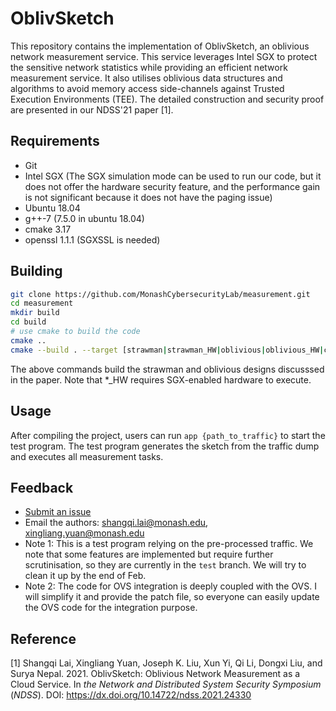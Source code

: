 # OblivSketch

This repository contains the implementation of OblivSketch, an oblivious network measurement service. This service leverages Intel SGX
to protect the sensitive network statistics while providing an efficient network measurement service. It also utilises
oblivious data structures and algorithms to avoid memory access side-channels against Trusted Execution Environments (TEE).
The detailed construction and security proof are presented in our NDSS'21 paper [1].


## Requirements

* Git
* Intel SGX (The SGX simulation mode can be used to run our code, but it does not offer the hardware security feature, and
  the performance gain is not significant because it does not have the paging issue)
* Ubuntu 18.04
* g++-7 (7.5.0 in ubuntu 18.04)
* cmake 3.17
* openssl 1.1.1 (SGXSSL is needed)

## Building

```bash
git clone https://github.com/MonashCybersecurityLab/measurement.git
cd measurement
mkdir build
cd build
# use cmake to build the code
cmake ..
cmake --build . --target [strawman|strawman_HW|oblivious|oblivious_HW|cleanup]
```
The above commands build the strawman and oblivious designs discusssed in the paper.
Note that *_HW requires SGX-enabled hardware to execute.

## Usage
After compiling the project, users can run `app {path_to_traffic}` to start the test program. The test program generates
the sketch from the traffic dump and executes all measurement tasks.

## Feedback

- [Submit an issue](https://github.com/MonashCybersecurityLab/measurement/issues/new)
- Email the authors: shangqi.lai@monash.edu, xingliang.yuan@monash.edu
- Note 1: This is a test program relying on the pre-processed traffic. We note that some features are implemented but 
  require further scrutinisation, so they are currently in the `test` branch. We will try to clean it up by the end of Feb. 
- Note 2: The code for OVS integration is deeply coupled with the OVS. I will simplify it and provide the patch file, so 
everyone can easily update the OVS code for the integration purpose.

## Reference
[1] Shangqi Lai, Xingliang Yuan, Joseph K. Liu, Xun Yi, Qi Li, Dongxi Liu, and Surya Nepal. 2021. OblivSketch: Oblivious 
Network Measurement as a Cloud Service. In *the Network and Distributed System Security Symposium* (*NDSS*). DOI:
https://dx.doi.org/10.14722/ndss.2021.24330


